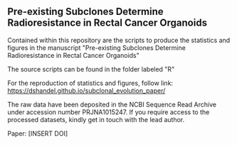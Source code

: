 ## Pre-existing Subclones Determine Radioresistance in Rectal Cancer Organoids

Contained within this repository are the scripts to produce the statistics and figures in the manuscript "Pre-existing Subclones Determine Radioresistance in Rectal Cancer Organoids" 

The source scripts can be found in the folder labeled "R"

For the reproduction of statistics and figures, follow link: https://dshandel.github.io/subclonal_evolution_paper/

The raw data have been deposited in the NCBI Sequence Read Archive under accession number PRJNA1015247. If you require access to the processed datasets, kindly get in touch with the lead author.

Paper: [INSERT DOI]
